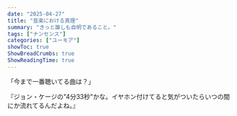 ```yaml
---
date: "2025-04-27"
title: "音楽における真理"
summary: "きっと誰しも自明であること。"
tags: ["ナンセンス"]
categories: ["ユーモア"]
showToc: true
ShowBreadCrumbs: true
ShowReadingTime: true
---
```


「今まで一番聴いてる曲は？」

『ジョン・ケージの"4分33秒"かな。イヤホン付けてると気がついたらいつの間にか流れてるんだよね。』